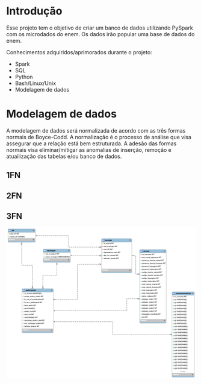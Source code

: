 # Introdução

Esse projeto tem o objetivo de criar um banco de dados utilizando PySpark com os microdados do enem. Os dados irão popular uma base de dados do enem.

Conhecimentos adquiridos/aprimorados durante o projeto:

* Spark
* SQL
* Python
* Bash/Linux/Unix
* Modelagem de dados

# Modelagem de dados

A modelagem de dados será normalizada de acordo com as três formas normais de Boyce-Codd. A normalização é o processo de análise que visa assegurar que a relação está bem estruturada. A adesão das formas normais visa eliminar/mitigar as anomalias de inserção, remoção e atuailização das tabelas e/ou banco de dados.

## 1FN

## 2FN

## 3FN

![modelagem_dados](src/sql/modelagem/modelagem_db_image.png)
